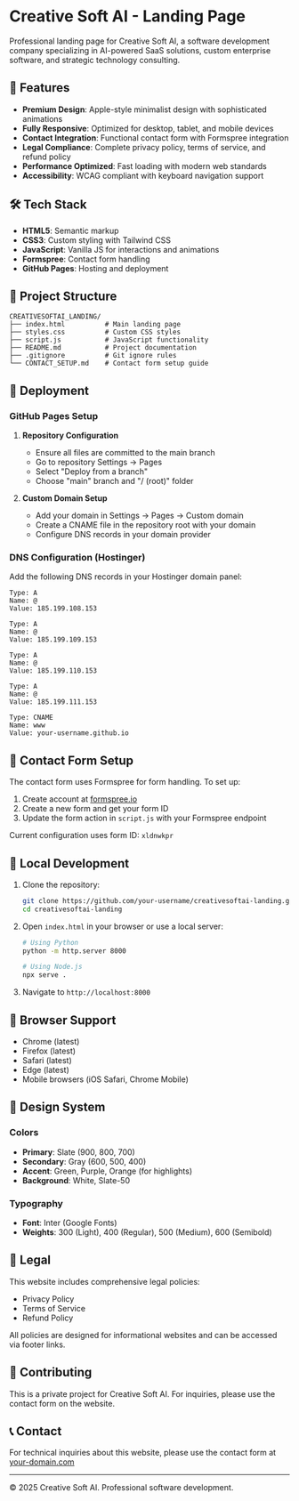 # Creative Soft AI - Landing Page

Professional landing page for Creative Soft AI, a software development company specializing in AI-powered SaaS solutions, custom enterprise software, and strategic technology consulting.

## 🌟 Features

- **Premium Design**: Apple-style minimalist design with sophisticated animations
- **Fully Responsive**: Optimized for desktop, tablet, and mobile devices
- **Contact Integration**: Functional contact form with Formspree integration
- **Legal Compliance**: Complete privacy policy, terms of service, and refund policy
- **Performance Optimized**: Fast loading with modern web standards
- **Accessibility**: WCAG compliant with keyboard navigation support

## 🛠️ Tech Stack

- **HTML5**: Semantic markup
- **CSS3**: Custom styling with Tailwind CSS
- **JavaScript**: Vanilla JS for interactions and animations
- **Formspree**: Contact form handling
- **GitHub Pages**: Hosting and deployment

## 📁 Project Structure

```
CREATIVESOFTAI_LANDING/
├── index.html          # Main landing page
├── styles.css          # Custom CSS styles
├── script.js           # JavaScript functionality
├── README.md           # Project documentation
├── .gitignore          # Git ignore rules
└── CONTACT_SETUP.md    # Contact form setup guide
```

## 🚀 Deployment

### GitHub Pages Setup

1. **Repository Configuration**
   - Ensure all files are committed to the main branch
   - Go to repository Settings → Pages
   - Select "Deploy from a branch"
   - Choose "main" branch and "/ (root)" folder

2. **Custom Domain Setup**
   - Add your domain in Settings → Pages → Custom domain
   - Create a CNAME file in the repository root with your domain
   - Configure DNS records in your domain provider

### DNS Configuration (Hostinger)

Add the following DNS records in your Hostinger domain panel:

```
Type: A
Name: @
Value: 185.199.108.153

Type: A  
Name: @
Value: 185.199.109.153

Type: A
Name: @
Value: 185.199.110.153

Type: A
Name: @
Value: 185.199.111.153

Type: CNAME
Name: www
Value: your-username.github.io
```

## 📧 Contact Form Setup

The contact form uses Formspree for form handling. To set up:

1. Create account at [formspree.io](https://formspree.io)
2. Create a new form and get your form ID
3. Update the form action in `script.js` with your Formspree endpoint

Current configuration uses form ID: `xldnwkpr`

## 🔧 Local Development

1. Clone the repository:
   ```bash
   git clone https://github.com/your-username/creativesoftai-landing.git
   cd creativesoftai-landing
   ```

2. Open `index.html` in your browser or use a local server:
   ```bash
   # Using Python
   python -m http.server 8000
   
   # Using Node.js
   npx serve .
   ```

3. Navigate to `http://localhost:8000`

## 📱 Browser Support

- Chrome (latest)
- Firefox (latest)  
- Safari (latest)
- Edge (latest)
- Mobile browsers (iOS Safari, Chrome Mobile)

## 🎨 Design System

### Colors
- **Primary**: Slate (900, 800, 700)
- **Secondary**: Gray (600, 500, 400)
- **Accent**: Green, Purple, Orange (for highlights)
- **Background**: White, Slate-50

### Typography
- **Font**: Inter (Google Fonts)
- **Weights**: 300 (Light), 400 (Regular), 500 (Medium), 600 (Semibold)

## 📄 Legal

This website includes comprehensive legal policies:
- Privacy Policy
- Terms of Service  
- Refund Policy

All policies are designed for informational websites and can be accessed via footer links.

## 🤝 Contributing

This is a private project for Creative Soft AI. For inquiries, please use the contact form on the website.

## 📞 Contact

For technical inquiries about this website, please use the contact form at [your-domain.com](https://your-domain.com)

---

© 2025 Creative Soft AI. Professional software development. 